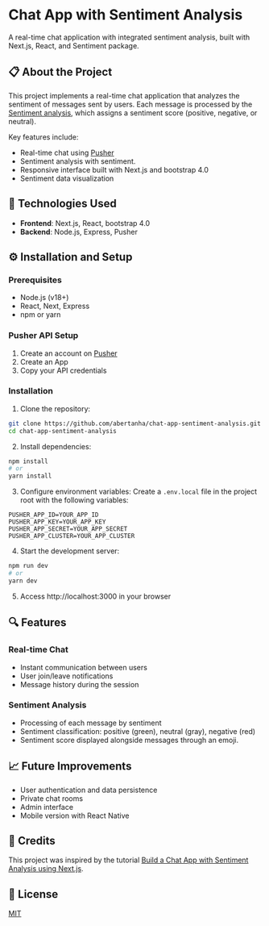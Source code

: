 # Chat App with Sentiment Analysis

A real-time chat application with integrated sentiment analysis, built with Next.js, React, and Sentiment package.

## 📋 About the Project

This project implements a real-time chat application that analyzes the sentiment of messages sent by users. Each message is processed by the [Sentiment analysis](https://github.com/thisandagain/sentiment), which assigns a sentiment score (positive, negative, or neutral).

Key features include:
- Real-time chat using [Pusher](https://pusher.com/)
- Sentiment analysis with sentiment.
- Responsive interface built with Next.js and bootstrap 4.0
- Sentiment data visualization

## 🚀 Technologies Used

- **Frontend**: Next.js, React, bootstrap 4.0
- **Backend**: Node.js, Express, Pusher

## ⚙️ Installation and Setup

### Prerequisites
- Node.js (v18+)
- React, Next, Express
- npm or yarn

### Pusher API Setup
1. Create an account on [Pusher](https://pusher.com/)
2. Create an App
3. Copy your API credentials

### Installation

1. Clone the repository:
```bash
git clone https://github.com/abertanha/chat-app-sentiment-analysis.git
cd chat-app-sentiment-analysis
```

2. Install dependencies:
```bash
npm install
# or
yarn install
```

3. Configure environment variables:
Create a `.env.local` file in the project root with the following variables:
```
PUSHER_APP_ID=YOUR_APP_ID
PUSHER_APP_KEY=YOUR_APP_KEY
PUSHER_APP_SECRET=YOUR_APP_SECRET
PUSHER_APP_CLUSTER=YOUR_APP_CLUSTER
```

4. Start the development server:
```bash
npm run dev
# or
yarn dev
```

5. Access http://localhost:3000 in your browser

## 🔍 Features

### Real-time Chat
- Instant communication between users
- User join/leave notifications
- Message history during the session

### Sentiment Analysis
- Processing of each message by sentiment
- Sentiment classification: positive (green), neutral (gray), negative (red)
- Sentiment score displayed alongside messages through an emoji.


## 📈 Future Improvements

- User authentication and data persistence
- Private chat rooms
- Admin interface
- Mobile version with React Native

## 📝 Credits

This project was inspired by the tutorial [Build a Chat App with Sentiment Analysis using Next.js](https://codeburst.io/build-a-chat-app-with-sentiment-analysis-using-next-js-c43ebf3ea643).

## 📜 License

[MIT](LICENSE)
